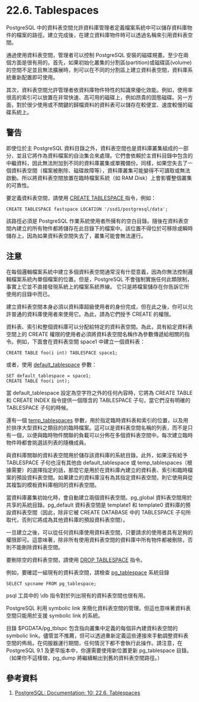 # 22.6. Tablespaces

PostgreSQL 中的資料表空間允許資料庫管理者定義檔案系統中可以儲存資料庫物件的檔案的路徑。建立完成後，在建立資料庫物件時可以透過名稱來引用資料表空間。

通過使用資料表空間，管理者可以控制 PostgreSQL 安裝的磁碟規畫。至少在兩個方面是很有用的。首先，如果初始化叢集的分割區\(partition\)或磁碟區\(volume\)的空間不足並且無法擴展時，則可以在不同的分割區上建立資料表空間，資料庫系統重新配置即可使用。

其次，資料表空間允許管理者依資料庫物件特性的知識來優化效能。例如，使用率很高的索引可以放置在非常快速、高可用的磁碟上，例如昂貴的固態磁碟。另一方面，對於很少使用或不關鍵的歸檔資料的資料表可以儲存在較便宜、速度較慢的磁碟系統上。

## 警告

即使位於主 PostgreSQL 資料目錄之外，資料表空間也是資料庫叢集組成的一部分，並且它將作為資料檔案的自治集合來處理。它們會依賴於主資料目錄中包含的中繼資料，因此無法附加到不同的資料庫叢集或單獨備份。同樣，如果您失去了一個資料表空間（檔案被刪除、磁碟故障等），資料庫叢集可能變得不可讀取或無法啟動。所以將資料表空間放置在臨時檔案系統（如 RAM Disk）上會影響整個叢集的可靠性。

要定義資料表空間，請使用 [CREATE TABLESPACE ](../../reference/sql-commands/create-tablespace.md)指令，例如：

```text
CREATE TABLESPACE fastspace LOCATION '/ssd1/postgresql/data';
```

該路徑必須是 PostgreSQL 作業系統使用者所擁有的空白目錄。隨後在資料表空間內建立的所有物件都將儲存在此目錄下的檔案中。該位置不得位於可移除或瞬時儲存上，因為如果資料表空間失去了，叢集可能會無法運行。

## 注意

在每個邏輯檔案系統中建立多個資料表空間通常沒有什麼意義，因為你無法控制邏輯檔案系統內單個檔案的位置。但是，PostgreSQL 不會強制實施任何此類限制，事實上它並不直接發現系統上的檔案系統界線。 它只是將檔案儲存在你告訴它所使用的目錄中而已。

建立資料表空間本身必須以資料庫超級使用者的身份完成，但在此之後，你可以允許普通的資料庫使用者來使用它。為此，請為它們授予 CREATE 的權限。

資料表、索引和整個資料庫可以分配給特定的資料表空間。為此，具有給定資料表空間上的 CREATE 權限的使用者必須將資料表空間名稱作為參數傳遞給相關的指令。例如，下面會在資料表空間 space1 中建立一個資料表：

```text
CREATE TABLE foo(i int) TABLESPACE space1;
```

或者，使用 [default\_tablespace](../runtime-config/runtime-config-client.md#default_tablespace-string) 參數：

```text
SET default_tablespace = space1;
CREATE TABLE foo(i int);
```

當 default\_tablespace 設定為空字符之外的任何內容時，它將為 CREATE TABLE 和 CREATE INDEX 指令提供一個隱含的 TABLESPACE 子句，當它們沒有明確的 TABLESPACE 子句的時候。

還有一個 [temp\_tablespaces](../runtime-config/runtime-config-client.md#temp_tablespaces-string) 參數，用於指定臨時資料表和索引的位置，以及用於排序大型資料之類目的的臨時檔案。這可以是資料表空間名稱的列表，而不是只有一個，以便與臨時物件關聯的負載可以分佈在多個資料表空間中。每次建立臨時物件時都會挑選該列表的隨機成員。

與資料庫關聯的資料表空間用於儲存該資料庫的系統目錄。此外，如果沒有給予 TABLESPACE 子句也沒有其他由 default\_tablespace 或 temp\_tablespaces（根據需要）的選擇指定的話，那麼它是用於在資料庫內建立的資料表、索引和臨時檔案的預設資料表空間。如果建立的資料庫沒有為其指定資料表空間，則它使用與從其複製的模板資料庫相同的資料表空間。

當資料庫叢集初始化時，會自動建立兩個資料表空間。pg\_global 資料表空間用於共享的系統目錄。pg\_default 資料表空間是 template1 和 template0 資料庫的預設資料表空間（因此，除非它被 CREATE DATABASE 中的 TABLESPACE 子句所取代，否則它將成為其他資料庫的預設資料表空間）。

一旦建立之後，可以從任何資料庫使用資料表空間，只要請求的使用者具有足夠的權限即可。這意味著，除非所有使用資料表空間的資料庫中所有物件都被刪除，否則不能刪除資料表空間。

要刪除空的資料表空間，請使用 [DROP TABLESPACE](../../reference/sql-commands/drop-tablespace.md) 指令。

例如，要確認一組現有的資料表空間，請檢查 [pg\_tablespace](../../internals/system-catalogs/pg_tablespace.md) 系統目錄

```text
SELECT spcname FROM pg_tablespace;
```

psql 工具中的 \db 指令對於列出現有的資料表空間也很有用。

PostgreSQL 利用 symbolic link 來簡化資料表空間的管理。但這也意味著資料表空間只能用於支援 symbolic link 的系統。

目錄 $PGDATA/pg\_tblspc 包含指向叢集中定義的每個非內建資料表空間的 symbolic link。儘管並不推薦，但可以透過重新定義這些連接來手動調整資料表空間的佈局。在伺服器運行期間，任何情況下都不會執行此操作。請注意，在 PostgreSQL 9.1 及更早版本中，你還需要使用新位置更新 pg\_tablespace 目錄。（如果你不這樣做，pg\_dump 將繼續輸出到舊的資料表空間路徑。）

## 參考資料

1.  [PostgreSQL: Documentation: 10: 22.6. Tablespaces](https://www.postgresql.org/docs/10/static/manage-ag-tablespaces.html)


